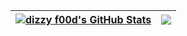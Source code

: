 | <a href=""><img align="center" src="https://github-readme-stats.vercel.app/api?username=dizzyf00d&count_private=true&show_icons=true&hide=prs&theme=github_dark&hide_border=true" alt="dizzy f00d's GitHub Stats" /></a> | <a href=""><img align="center" src="https://github-readme-stats.vercel.app/api/top-langs/?username=dizzyf00d&layout=compact&theme=github_dark&hide_border=true" /></a> |
| ------------- | ------------- |
